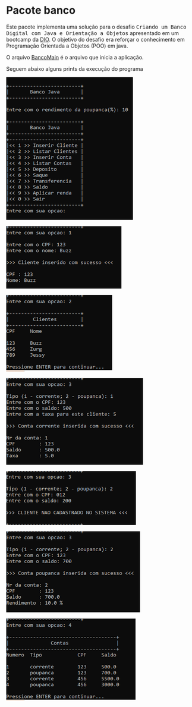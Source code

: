 # Pacote banco
<p>Este pacote implementa uma solução para o desafio <tt>Criando um Banco Digital com Java e Orientação a Objetos</tt> apresentado em um bootcamp da <a href="https://www.dio.me/">DIO</a>. O objetivo do desafio era reforçar o conhecimento em Programação Orientada a Objetos (POO) em java.</p>
<p>O arquivo <a href="https://github.com/arataca89/java/blob/main/BancoMain.java">BancoMain</a> é o arquivo que inicia a aplicação.</p>
<p>Seguem abaixo alguns prints da execução do programa</p> 
<p><img src="https://github.com/arataca89/java/blob/main/banco/%231.PNG"></p>
<p><img src="https://github.com/arataca89/java/blob/main/banco/%232.PNG"></p>
<p><img src="https://github.com/arataca89/java/blob/main/banco/%233.PNG"></p>
<p><img src="https://github.com/arataca89/java/blob/main/banco/%234.PNG"></p>
<p><img src="https://github.com/arataca89/java/blob/main/banco/%235.PNG"></p>
<p><img src="https://github.com/arataca89/java/blob/main/banco/%236.PNG"></p>
<p><img src="https://github.com/arataca89/java/blob/main/banco/%237.PNG"></p>
